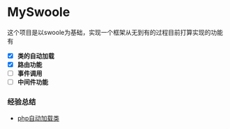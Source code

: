 # MySwoole
这个项目是以swoole为基础，实现一个框架从无到有的过程目前打算实现的功能有<br>
- [x] **类的自动加载**
- [x] **路由功能**
- [ ] **事件调用**
- [ ] **中间件功能**

### 经验总结
* [php自动加载类](https://www.cnblogs.com/itsuibi/p/13340368.html)

